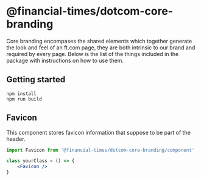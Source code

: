 # @financial-times/dotcom-core-branding

Core branding encompases the shared elements which together generate the look and feel of an ft.com page, they are both intrinsic to our brand and required by every page. Below is the list of the things included in the package with instructions on how to use them.

## Getting started
```
npm install
npm run build
```

## Favicon

This component stores favicon information that suppose to be part of the header.

```jsx
import Favicon from '@financial-times/dotcom-core-branding/component'

class yourClass = () => {
    <Favicon />
}
```